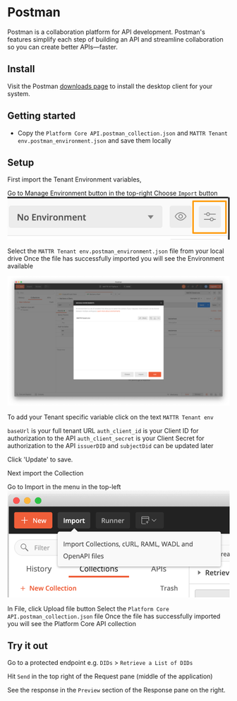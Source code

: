# Postman

Postman is a collaboration platform for API development. Postman's features simplify each step of building an API and streamline collaboration so you can create better APIs—faster.

## Install

Visit the Postman [downloads page](https://www.postman.com/downloads/) to install the desktop client for your system.

## Getting started
- Copy the `Platform Core API.postman_collection.json` and `MATTR Tenant env.postman_environment.json` and save them locally


## Setup

First import the Tenant Environment variables,

Go to Manage Environment button in the top-right
Choose `Import` button
![import env](./assets/postman-import-env.png)

Select the `MATTR Tenant env.postman_environment.json` file from your local drive
Once the file has successfully imported you will see the Environment available

![Manage Environments](./assets/postman-manage-env.png)

To add your Tenant specific variable click on the text `MATTR Tenant env`

`baseUrl` is your full tenant URL
`auth_client_id` is your Client ID for authorization to the API 
`auth_client_secret` is your Client Secret for authorization to the API
`issuerDID` and `subjectDid` can be updated later

Click 'Update' to save.



Next import the Collection

Go to Import in the menu in the top-left
![Import Collection](./assets/postman-import-collection.png)

In File, click Upload file button
Select the `Platform Core API.postman_collection.json` file
Once the file has successfully imported you will see the Platform Core API collection


## Try it out
Go to a protected endpoint e.g.
`DIDs` > `Retrieve a List of DIDs`

Hit `Send` in the top right of the Request pane (middle of the application)

See the response in the `Preview` section of the Response pane on the right.